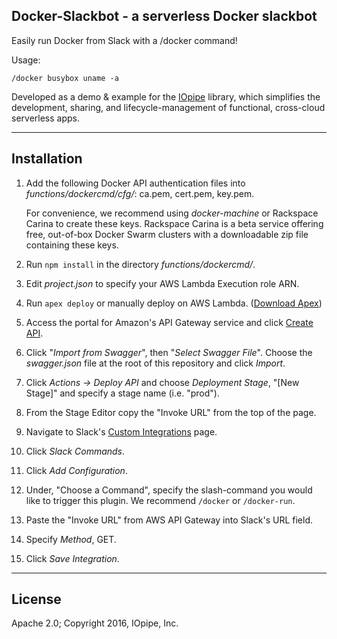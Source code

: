 Docker-Slackbot - a serverless Docker slackbot
----------------------------------------------

Easily run Docker from Slack with a /docker command!

Usage:
```
/docker busybox uname -a
```

Developed as a demo & example for the
[IOpipe](https://github.com/iopipe/iopipe) library,
which simplifies the development, sharing, and lifecycle-management
of functional, cross-cloud serverless apps.

------------
Installation
------------

1. Add the following Docker API authentication files into
	 _functions/dockercmd/cfg/_: ca.pem,	cert.pem, key.pem.

	For convenience, we recommend using _docker-machine_ or Rackspace
Carina to create these keys. Rackspace Carina is a beta service offering
free, out-of-box Docker Swarm clusters with a downloadable zip file
containing these keys.

2. Run ```npm install``` in the directory _functions/dockercmd/_.
3. Edit _project.json_ to specify your AWS Lambda Execution role ARN.
4. Run ```apex deploy``` or manually deploy on AWS Lambda. ([Download
	 Apex](http://apex.run))
5. Access the portal for Amazon's API Gateway service and click [Create
	 API](https://console.aws.amazon.com/apigateway/).
6. Click "_Import from Swagger_", then "_Select Swagger File_". Choose
	 the _swagger.json_ file at the root of this repository and click
_Import_.
7. Click _Actions -> Deploy API_ and choose _Deployment Stage_, "[New
	 Stage]" and specify a stage name (i.e. "prod").
8. From the Stage Editor copy the "Invoke URL" from the top of the page.
9. Navigate to Slack's [Custom
	 Integrations](https://slack.com/apps/manage/custom-integrations)
page.
10. Click _Slack Commands_.
11. Click _Add Configuration_.
12. Under, "Choose a Command", specify the slash-command you would like
		to trigger this plugin. We recommend ```/docker``` or
```/docker-run```.
13. Paste the "Invoke URL" from AWS API Gateway into Slack's URL field.
14. Specify _Method_, GET.
15. Click _Save Integration_.

-------
License
-------

Apache 2.0; Copyright 2016, IOpipe, Inc.
